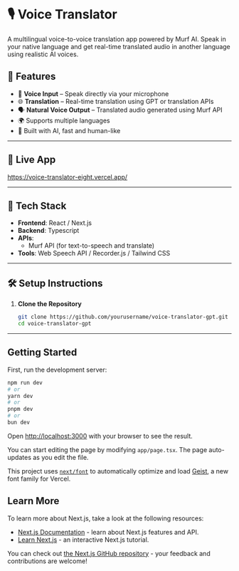 
# 🎙️ Voice Translator

A multilingual voice-to-voice translation app powered by Murf AI. Speak in your native language and get real-time translated audio in another language using realistic AI voices.

## 🚀 Features

- 🎤 **Voice Input** – Speak directly via your microphone
- 🌐 **Translation** – Real-time translation using GPT or translation APIs
- 🗣️ **Natural Voice Output** – Translated audio generated using Murf API
- 🌍 Supports multiple languages
- 🧠 Built with AI, fast and human-like

---

## 🔗 Live App

https://voice-translator-eight.vercel.app/

---

## 🧰 Tech Stack

- **Frontend**: React / Next.js
- **Backend**: Typescript
- **APIs**:
  - Murf API (for text-to-speech and translate)
- **Tools**: Web Speech API / Recorder.js / Tailwind CSS

---

## 🛠️ Setup Instructions

1. **Clone the Repository**
   ```bash
   git clone https://github.com/yourusername/voice-translator-gpt.git
   cd voice-translator-gpt
---

## Getting Started

First, run the development server:

```bash
npm run dev
# or
yarn dev
# or
pnpm dev
# or
bun dev
```

Open [http://localhost:3000](http://localhost:3000) with your browser to see the result.

You can start editing the page by modifying `app/page.tsx`. The page auto-updates as you edit the file.

This project uses [`next/font`](https://nextjs.org/docs/app/building-your-application/optimizing/fonts) to automatically optimize and load [Geist](https://vercel.com/font), a new font family for Vercel.

## Learn More

To learn more about Next.js, take a look at the following resources:

- [Next.js Documentation](https://nextjs.org/docs) - learn about Next.js features and API.
- [Learn Next.js](https://nextjs.org/learn) - an interactive Next.js tutorial.

You can check out [the Next.js GitHub repository](https://github.com/vercel/next.js) - your feedback and contributions are welcome!

